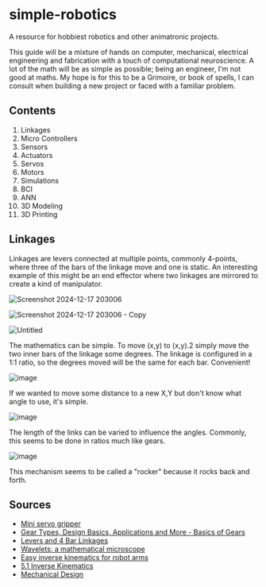# simple-robotics
A resource for hobbiest robotics and other animatronic projects.

This guide will be a mixture of hands on computer, mechanical, electrical engineering and fabrication with a touch of computational neuroscience. A lot of the math will be as simple as possible; being an engineer, I'm not good at maths. My hope is for this to be a Grimoire, or book of spells, I can consult when building a new project or faced with a familiar problem.

## Contents
1. Linkages
2. Micro Controllers
3. Sensors
4. Actuators
5. Servos
6. Motors
7. Simulations
8. BCI 
9. ANN
10. 3D Modeling
11. 3D Printing

## Linkages

Linkages are levers connected at multiple points, commonly 4-points, where three of the bars of the linkage move and one is static. An interesting example of this might be an end effector where two linkages are mirrored to create a kind of manipulator.  

![Screenshot 2024-12-17 203006](https://github.com/user-attachments/assets/71f6323f-ad55-44bf-bcd9-2b8e10e25575)

![Screenshot 2024-12-17 203006 - Copy](https://github.com/user-attachments/assets/fc965577-48de-4fe0-b023-00ccb4a598d1)

![Untitled](https://github.com/user-attachments/assets/8570c44a-f5a7-4cae-90cc-804914a9730a)

The mathematics can be simple. To move (x,y) to (x,y).2 simply move the two inner bars of the  linkage some degrees. The linkage is configured in a 1:1 ratio, so the degrees moved will be the same for each bar. Convenient! 

![image](https://github.com/user-attachments/assets/561b82a7-af5f-4ea8-8510-086aef6b6dde)

If we wanted to move some distance to a new X,Y but don't know what angle to use, it's simple.

![image](https://github.com/user-attachments/assets/5b37d756-4d3a-4d05-88d6-95740430e468)

The length of the links can be varied to influence the angles. Commonly, this seems to be done in ratios much like gears.

![image](https://github.com/user-attachments/assets/26e2d486-ed61-4540-8d3b-001e17789239)

This mechanism seems to be called a "rocker" because it rocks back and forth.




## Sources
+ [Mini servo gripper](https://www.thingiverse.com/thing:2415)
+ [Gear Types, Design Basics, Applications and More - Basics of Gears](https://youtu.be/ZhDO16FDmxA?si=TrhTgkIMsFZLdley)
+ [Levers and 4 Bar Linkages](https://youtu.be/0MYF8YCf2jQ?si=RR6by026zaeGyJ01)
+ [Wavelets: a mathematical microscope](https://www.youtube.com/watch?v=jnxqHcObNK4&ab_channel=ArtemKirsanov)
+ [Easy inverse kinematics for robot arms](https://youtu.be/Q-UeYEpwXXU?si=-LuqWcVNqyQoCUL-)
+ [5.1 Inverse Kinematics](https://www.youtube.com/watch?v=RH3iAmMsolo&ab_channel=Woolfrey)
+ [Mechanical Design](https://www.youtube.com/watch?v=CZuBeBztzSY&ab_channel=InfinityMFG)
